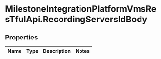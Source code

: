 # MilestoneIntegrationPlatformVmsResTfulApi.RecordingServersIdBody

## Properties
Name | Type | Description | Notes
------------ | ------------- | ------------- | -------------
